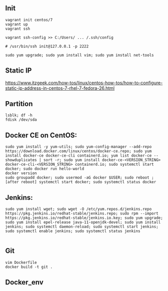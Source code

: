 ## Init
```
vagrant init centos/7
vagrant up
vagrant ssh

vagrant ssh-config >> C:/Users/ ... /.ssh/config

# /usr/bin/ssh init@127.0.0.1 -p 2222

sudo yum upgrade; sudo yum install vim; sudo yum install net-tools 
```

## Static IP
https://www.itzgeek.com/how-tos/linux/centos-how-tos/how-to-configure-static-ip-address-in-centos-7-rhel-7-fedora-26.html


## Partition
```
lsblk; df -h
fdisk /dev/sda 
```
## Docker CE on CentOS:
```
sudo yum install -y yum-utils; sudo yum-config-manager --add-repo https://download.docker.com/linux/centos/docker-ce.repo; sudo yum install docker-ce docker-ce-cli containerd.io; yum list docker-ce --showduplicates | sort -r; sudo yum install docker-ce-<VERSION_STRING> docker-ce-cli-<VERSION_STRING> containerd.io; sudo systemctl start docker; sudo docker run hello-world
docker version
sudo groupadd docker; sudo usermod -aG docker $USER; sudo reboot ; [after reboot] systemctl start docker; sudo systemctl status docker
```
## Jenkins:
```
sudo yum install wget; sudo wget -O /etc/yum.repos.d/jenkins.repo https://pkg.jenkins.io/redhat-stable/jenkins.repo; sudo rpm --import https://pkg.jenkins.io/redhat-stable/jenkins.io.key; sudo yum upgrade; sudo yum install epel-release java-11-openjdk-devel; sudo yum install jenkins; sudo systemctl daemon-reload; sudo systemctl start jenkins; sudo systemctl enable jenkins; sudo systemctl status jenkins


```

## Git
```
vim Dockerfile
docker build -t git .
```

## Docker_env



